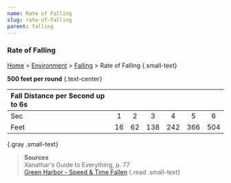 ```yaml
---
name: Rate of Falling 
slug: rate-of-falling
parent: falling
---
```

### Rate of Falling 
[Home](dm-operations-center) > [Environment](environment-menu) > [Falling](falling) > Rate of Falling {.small-text}

**500 feet per round** {.text-center}

| Fall Distance per Second up to 6s |||||||
|:-----|:--:|:--:|:---:|:---:|:---:|:---:|
| Sec  |  1 |  2 |   3 |   4 |   5 |   6 |
| Feet | 16 | 62 | 138 | 242 | 366 | 504 |
{.gray .small-text}

> **Sources** <br/>
> Xanathar's Guide to Everything, p. 77<br/>
> [Green Harbor - Speed & Time Fallen](http://www.greenharbor.com/fffolder/speedtime.pdf)
{.read .small-text}

